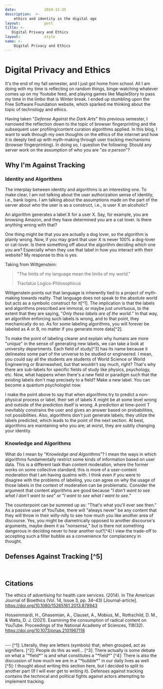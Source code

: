 ```yaml
---
date:             2024-12-25
description:  >-
    ethics and identity in the digital age
layout:           post
title: >-
   Digital Privacy and Ethics 
layout:           style
name: >-
    Digital Privacy and Ethics
---
```



# Digital Privacy and Ethics 

It's the end of my fall semester, and I just got home from school. All I am doing with my time is reflecting on random things, binge-watching whatever comes up on my Youtube feed, and playing games like MapleStory to pass my time in the limbo that is Winter break. I ended up stumbling upon the Free Software Foundation website, which sparked me thinking about the topic of technology and ethics. 

Having taken "*Defense Against the Dark Arts*" this previous semester, I narrowed the reflection down to the topic of browser fingerprinting and the subsequent user profiling/content curation algorithms applied. In this blog, I want to walk through my own thoughts on the ethics of the internet and how it is deeply tied up with myth-making through user tracking mechanisms (browser fingerprinting). In doing so, I question the following: Should any server work on the assumption of who you are "*as a person*"?

## Why I'm Against Tracking

### Identity and Algorithms 

The interplay between identity and algorithms is an interesting one. To make clear, I am not talking about the user authorization sense of identity, i.e., bank logins. I am talking about the assumptions made on the part of the server about who the user is as a construct, i.e., is user X an alcoholic? 

An algorithm generates a label X for a user X. Say, for example, you are browsing Amazon, and they have determined you are a cat lover. Is there anything wrong with that?

One thing might be that you are actually a dog lover, so the algorithm is plainly wrong. Now, if you may grant that user X is never 100% a dog-lover or cat-lover. Is there something off about the algorithm deciding which one you are? Especially when they use that label in how you interact with their website? My response to this is yes. 

Taking from Wittgenstein:
>"The limits of my language mean the limits of my world."
> <figcaption class="blockquote-footer">Tractatus Logico-Philosophicus</figcaption>


Wittgenstein points out that language is inherently tied to a project of myth-making towards reality. That language does not speak to the absolute world but acts as a symbolic construct for it[^1]. The implication is that the labels and algorithms prescribed are immoral, or maybe just unvirtuous, to the extent that they are saying, "*Only these labels are of the world.*" In that way, an algorithm enforcing such labels is wrong, and to that point, they mechanically do so. As for some labeling algorithms, you will forever be labeled as A or B, no matter if you generate more data[^2]. 

To make the point of labeling clearer and explain why humans are more "*unique*" in the sense of generating new labels, we can take a look at university departments. Each field of study[^3] has its name because it delineates some part of the universe to be studied or engineered. I mean, you could say all the students are students of World Science or World Engineering or Brainwashed, but that wouldn't say much, right? That's why there are sub-labels for specific fields of study like physics, psychology, etc. Now, what happens when there's a new field or paradigm such that the existing labels don't map precisely to a field? Make a new label. You can become a quantum psychologist now.

I make the point above to say that when algorithms try to predict a non-physical process or label, their set of labels X might be at some level wrong and outside of the prediction itself is wrong. A prediction at time-point T inevitably constrains the user and gives an answer based on probabilities, not possibilities. Also, algorithms don't just generate labels; they utilize the labels predicted, which leads to the point of the next section. At best, algorithms are maintaining who you are; at worst, they are subtly changing your identity.

### Knowledge and Algorithms

What do I mean by "*Knowledge and Algorithms*"? I mean the ways in which algorithms fundamentally restrict some kinds of information based on user data. This is a different task than content moderation, where the former works on some collective standard; this is more of a user-content moderation that I am having qualms with. I think even if you were to disagree with the problems of labeling, you can agree on why the usage of those labels in the context of moderation can be problematic. Consider the argument that content algorithms are good because "*I don't want to see what I don't want to see*" or "*I want to see what I want to see.*"

The counterpoint can be summed up as: "That's what you'll ever see then." As a passive user of YouTube, there will "always never" be any content that they will throw in their willy-nilly to see how much you like another area of discourse. Yes, you might be diametrically opposed to another discourse's arguments, maybe deem it as "*nonsense,*" but is there not something dangerous in deciding never to hear another out?[^4] I view the trade-off to accepting such a filter bubble as a convenience for complacency in thought.

## Defenses Against Tracking [^5]

<br/>

## Citations

The ethics of advertising for health care services. (2014). In The American Journal of Bioethics (Vol. 14, Issue 3, pp. 34–43) [Journal-article]. https://doi.org/10.1080/15265161.2013.879943

Hosseinmardi, H., Ghasemian, A., Clauset, A., Mobius, M., Rothschild, D. M., & Watts, D. J. (2021). Examining the consumption of radical content on YouTube. Proceedings of the National Academy of Sciences, 118(32). https://doi.org/10.1073/pnas.2101967118

<br/>
---
[^1]: Literally, they are letters (symbols) that, when grouped, act as signifiers.
[^2]: People do this as well...
[^3]: There actually is some debate on what a "*field*" is and what constitutes a "*field*"
[^4]: There is also the discussion of how much we are in a "*bubble*" in our daily lives as well 
[^5]: I thought about writing this section here, but I decided to split to another part (If I will ever get to writing it). Defenses against tracking contains the technical and political fights against actors attempting to implement tracking.


